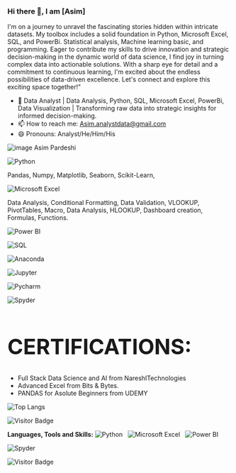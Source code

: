 ### Hi there 👋, I am [Asim]

I'm on a journey to unravel the fascinating stories hidden within intricate datasets. My toolbox includes a solid foundation in Python, Microsoft Excel, SQL, and PowerBi. Statistical analysis, Machine learning basic, and programming. Eager to contribute my skills to drive innovation and strategic decision-making in the dynamic world of data science, I find joy in turning complex data into actionable solutions. With a sharp eye for detail and a commitment to continuous learning, I'm excited about the endless possibilities of data-driven excellence. Let's connect and explore this exciting space together!"

- 🔭 Data Analyst | Data Analysis, Python, SQL, Microsoft Excel, PowerBi, Data Visualization | Transforming raw data into strategic insights for informed decision-making.
- 📫 How to reach me: Asim.analystdata@gmail.com
- 😄 Pronouns: Analyst/He/Him/His

![image](https://github.com/Analyzewithasim/Analyzewithasim/assets/150611074/685e3f01-bc83-49f1-a66c-d446aa040c53) 
Asim Pardeshi

![Python](https://img.shields.io/badge/Python-3776AB?style=for-the-badge&logo=python&logoColor=white)&nbsp;&nbsp;

Pandas, Numpy, Matplotlib, Seaborn, Scikit-Learn,

![Microsoft Excel](https://img.shields.io/badge/Microsoft_Excel-217346?style=for-the-badge&logo=microsoft-excel&logoColor=white)&nbsp;&nbsp;

Data Analysis, Conditional Formatting, Data Validation, VLOOKUP, PivotTables, Macro, Data Analysis, HLOOKUP, Dashboard creation, Formulas, Functions.

![Power BI](https://img.shields.io/badge/PowerBI-F2C811?style=for-the-badge&logo=Power%20BI&logoColor=white)&nbsp;&nbsp;

![SQL](https://img.shields.io/badge/Microsoft_SQL_Server-CC2927?style=for-the-badge&logo=microsoft-sql-server&logoColor=white)&nbsp;&nbsp;

![Anaconda](https://img.shields.io/badge/conda-342B029.svg?&style=for-the-badge&logo=anaconda&logoColor=white)&nbsp;&nbsp;

![Jupyter](https://img.shields.io/badge/Jupyter-F37626.svg?&style=for-the-badge&logo=Jupyter&logoColor=white)&nbsp;&nbsp;

![Pycharm](https://img.shields.io/badge/PyCharm-000000.svg?&style=for-the-badge&logo=PyCharm&logoColor=white)&nbsp;&nbsp;

![Spyder](https://img.shields.io/badge/Spyder%20Ide-FF0000?style=for-the-badge&logo=spyder%20ide&logoColor=white)&nbsp;&nbsp;

<h1 style="font-size: 3rem">CERTIFICATIONS:</h1>

- Full Stack Data Science and AI from NareshITechnologies
- Advanced Excel from Bits & Bytes.
- PANDAS for Asolute Beginners from UDEMY

![Top Langs](https://github-readme-stats.vercel.app/api/top-langs/?username=Analyzewithasim&hide=TeX&layout=compact)

![Visitor Badge](https://visitor-badge.laobi.icu/badge?page_id=Analyzewithasim.Analyzewithasim)



**Languages, Tools and Skills:** 
![Python](https://img.shields.io/badge/Python-3776AB?style=for-the-badge&logo=python&logoColor=white)&nbsp;&nbsp;
![Microsoft Excel](https://img.shields.io/badge/Microsoft_Excel-217346?style=for-the-badge&logo=microsoft-excel&logoColor=white)&nbsp;&nbsp;
![Power BI](https://img.shields.io/badge/PowerBI-F2C811?style=for-the-badge&logo=Power%20BI&logoColor=white)&nbsp;&nbsp;

![Spyder](https://img.shields.io/badge/Spyder%20Ide-FF0000?style=for-the-badge&logo=spyder%20ide&logoColor=white)&nbsp;&nbsp;


![Visitor Badge](https://visitor-badge.laobi.icu/badge?page_id=Analyzewithasim.Analyzewithasim)
